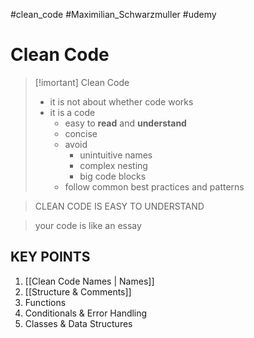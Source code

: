 #clean_code  #Maximilian_Schwarzmuller  #udemy 


# Clean Code

>[!imortant] Clean Code
>- it is not about whether code works
>- it is a code 
>	- easy to **read** and **understand**
>	- concise
>	- avoid 
>		- unintuitive names
>		- complex nesting
>		- big code blocks
>	- follow common best practices and patterns

>CLEAN CODE IS EASY TO UNDERSTAND

>your code is like an essay


## KEY POINTS
1. [[Clean Code Names | Names]]
2. [[Structure & Comments]]
3. Functions
4. Conditionals & Error Handling
5. Classes & Data Structures










